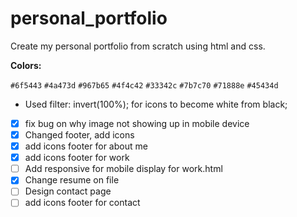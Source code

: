 # personal_portfolio
Create my personal portfolio from scratch using html and css. 

**Colors:**

`#6f5443`
`#4a473d`
`#967b65`
`#4f4c42`
`#33342c`
`#7b7c70`
`#71888e`
`#45434d`

- Used filter: invert(100%); for icons to become white from black; 

- [x] fix bug on why image not showing up in mobile device
- [x] Changed footer, add icons
- [x] add icons footer for about me
- [x] add icons footer for work
- [ ] Add responsive for mobile display for work.html
- [x] Change resume on file 
- [ ] Design contact page 
- [ ] add icons footer for contact